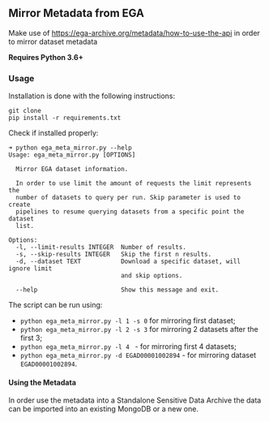 ## Mirror Metadata from EGA 

Make use of https://ega-archive.org/metadata/how-to-use-the-api in order to mirror dataset metadata

**Requires Python 3.6+**

### Usage

Installation is done with the following instructions:
```
git clone
pip install -r requirements.txt
```

Check if installed properly:
```
➜ python ega_meta_mirror.py --help
Usage: ega_meta_mirror.py [OPTIONS]

  Mirror EGA dataset information.

  In order to use limit the amount of requests the limit represents the
  number of datasets to query per run. Skip parameter is used to create
  pipelines to resume querying datasets from a specific point the dataset
  list.

Options:
  -l, --limit-results INTEGER  Number of results.
  -s, --skip-results INTEGER   Skip the first n results.
  -d, --dataset TEXT           Download a specific dataset, will ignore limit
                               and skip options.

  --help                       Show this message and exit.
```

The script can be run using:

* `python ega_meta_mirror.py -l 1 -s 0` for mirroring first dataset;
* `python ega_meta_mirror.py -l 2 -s 3` for mirroring 2 datasets after the first 3;
* `python ega_meta_mirror.py -l 4 ` - for mirroring first 4 datasets;
* `python ega_meta_mirror.py -d EGAD00001002894` - for mirroring dataset `EGAD00001002894`.


#### Using the Metadata 

In order use the metadata into a Standalone Sensitive Data Archive the data can be imported into an existing MongoDB or a new one.
